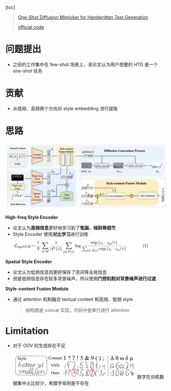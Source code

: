 [toc]

> [One-Shot Diffusion Mimicker for Handwritten Text Generation](https://arxiv.org/abs/2409.04004)
>
> [official code](https://github.com/dailenson/One-DM)

# 问题提出

- 之前的工作集中在 few-shot 场景上，该论文认为用户想要的 HTG 是一个 one-shot 任务



# 贡献

- 从低频、高频两个方向对 style embedding 进行提取



# 思路

<img src="assets/image-20250619085752517.png" alt="image-20250619085752517" style="zoom:50%;" />

**High-freq Style Encoder**

- 论文认为**高频信息**更好地学习到了**笔画、倾斜等细节**
- Style Encoder 使用**对比学习**进行训练 <img src="assets/image-20250619092017647.png" alt="image-20250619092017647" style="zoom:50%;" />

**Spatial Style Encoder**

- 论文认为低频信息则更好保存了空间等全局信息
- 但是低频信息存在较多背景噪声，所以使用**门控机制对背景噪声进行过滤**

**Style-content Fusion Module**

- 通过 attention 机制融合 textual content 和高频、低频 style

  > 结构图是 concat 实现，代码中是串行进行 attention



# Limitation

- 对于 OOV 的生成存在不足

  <img src="assets/image-20250619092927442.png" alt="image-20250619092927442" style="zoom:50%;" /> 数字在训练数据集中占比较少，希腊字母则是不存在